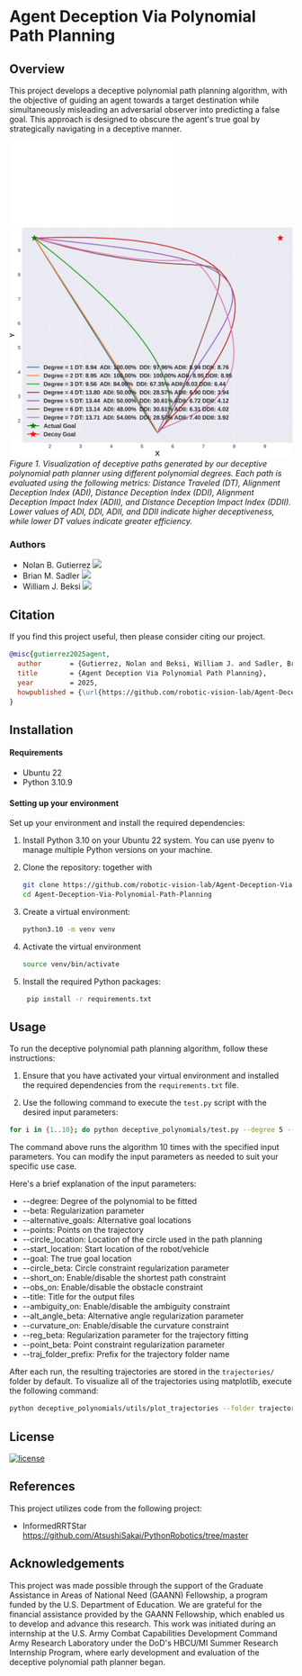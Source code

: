 # Agent Deception Via Polynomial Path Planning
 
## Overview
This project develops a deceptive polynomial path planning algorithm, with the
objective of guiding an agent towards a target destination while simultaneously
misleading an adversarial observer into predicting a false goal. This approach
is designed to obscure the agent's true goal by strategically navigating in a deceptive manner.

![alt text 1](docs/example_images/overview_deception.pdf) ![alt text 2](docs/example_images/degree_trajectories.png)
*Figure 1. Visualization of deceptive paths generated by our deceptive polynomial path planner using different polynomial degrees. Each path is evaluated using the following metrics: Distance Traveled (DT), Alignment Deception Index (ADI), Distance Deception Index (DDI), Alignment Deception Impact Index (ADII), and Distance Deception Impact Index (DDII). Lower values of ADI, DDI, ADII, and DDII indicate higher deceptiveness, while lower DT values indicate greater efficiency.*

### Authors

- Nolan B. Gutierrez [<img src="./docs/assets/google_scholar_logo/google_scholar_logo.svg" width=14pix>](https://scholar.google.com/citations?user=2KSNiPQAAAAJ&hl=en)
- Brian M. Sadler [<img src="./docs/assets/google_scholar_logo/google_scholar_logo.svg" width=14pix>](https://scholar.google.com/citations?user=s9eCQn4AAAAJ&hl=en)
- William J. Beksi [<img src="./docs/assets/google_scholar_logo/google_scholar_logo.svg" width=14pix>](https://scholar.google.com/citations?user=lU2Z7MMAAAAJ&hl=en)

## Citation
If you find this project useful, then please consider citing our project.  
```bibtex
@misc{gutierrez2025agent,
  author       = {Gutierrez, Nolan and Beksi, William J. and Sadler, Brian M.},
  title        = {Agent Deception Via Polynomial Path Planning},
  year         = 2025,
  howpublished = {\url{https://github.com/robotic-vision-lab/Agent-Deception-Via-Polynomial-Path-Planning.git}},
}
```

## Installation

#### Requirements

- Ubuntu 22
- Python 3.10.9

#### Setting up your environment

Set up your environment and install the required dependencies:

1. Install Python 3.10 on your Ubuntu 22 system. You can use pyenv to manage multiple Python versions on your machine.

2. Clone the repository:
together with 
   ```bash
   git clone https://github.com/robotic-vision-lab/Agent-Deception-Via-Polynomial-Path-Planning.git
   cd Agent-Deception-Via-Polynomial-Path-Planning
   ```


3. Create a virtual environment:

   ```bash
   python3.10 -m venv venv
   ```
   
4. Activate the virtual environment
   ```bash
   source venv/bin/activate
   ```
5. Install the required Python packages:
   ```bash
    pip install -r requirements.txt
   ```


## Usage

To run the deceptive polynomial path planning algorithm, follow these instructions:

1. Ensure that you have activated your virtual environment and installed the required dependencies from the `requirements.txt` file.

2. Use the following command to execute the `test.py` script with the desired input parameters:

```bash
for i in {1..10}; do python deceptive_polynomials/test.py --degree 5 --beta 0  --alternative_goals "[[9.5,9.5]]" --points "[[9.5,9.5]]" --circle_location "(7,-8)" --start_location [5.5,1.5] --goal [1.5,9.5] --circle_beta 100   --short_on --obs_on  --title "Exg_Align_Coeff_Dist_Smooth_\$i"  --ambiguity_on --alt_angle_beta 1000  --curvature_on  --reg_beta 100000 ; done
```
The command above runs the algorithm 10 times with the specified input parameters. You can modify the input parameters as needed to suit your specific use case.

Here's a brief explanation of the input parameters:

- --degree: Degree of the polynomial to be fitted
- --beta: Regularization parameter
- --alternative_goals: Alternative goal locations
- --points: Points on the trajectory
- --circle_location: Location of the circle used in the path planning
- --start_location: Start location of the robot/vehicle
- --goal: The true goal location
- --circle_beta: Circle constraint regularization parameter
- --short_on: Enable/disable the shortest path constraint
- --obs_on: Enable/disable the obstacle constraint
- --title: Title for the output files
- --ambiguity_on: Enable/disable the ambiguity constraint
- --alt_angle_beta: Alternative angle regularization parameter
- --curvature_on: Enable/disable the curvature constraint
- --reg_beta: Regularization parameter for the trajectory fitting
- --point_beta: Point constraint regularization parameter
- --traj_folder_prefix: Prefix for the trajectory folder name


After each run, the resulting trajectories are stored in the
`trajectories/` folder by default. To visualize all of the trajectories using matplotlib,
execute the following command:
```bash
python deceptive_polynomials/utils/plot_trajectories --folder trajectories
``` 

## License


[![license](https://img.shields.io/github/license/mashape/apistatus.svg?maxAge=2592000)](https://github.com/robotic-vision-lab/Agent-Deception-Via-Polynomial-Path-Planning/blob/main/LICENSE)

## References

This project utilizes code from the following project:  

* InformedRRTStar     https://github.com/AtsushiSakai/PythonRobotics/tree/master

## Acknowledgements

This project was made possible through the support of the Graduate Assistance in
Areas of National Need (GAANN) Fellowship, a program funded by the U.S.
Department of Education. We are grateful for the financial assistance provided
by the GAANN Fellowship, which enabled us to develop and advance this research.
This work was initiated during an internship at the U.S. Army Combat
Capabilities Development Command Army Research Laboratory under the DoD's
HBCU/MI Summer Research Internship Program, where early development and
evaluation of the deceptive polynomial path planner began.


